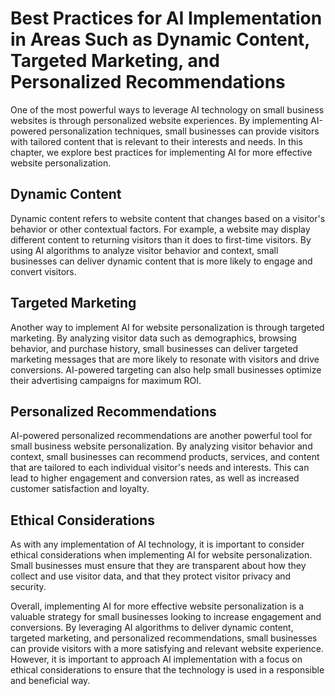 Best Practices for AI Implementation in Areas Such as Dynamic Content, Targeted Marketing, and Personalized Recommendations
==================================================================================================================================================================================================

One of the most powerful ways to leverage AI technology on small business websites is through personalized website experiences. By implementing AI-powered personalization techniques, small businesses can provide visitors with tailored content that is relevant to their interests and needs. In this chapter, we explore best practices for implementing AI for more effective website personalization.

Dynamic Content
---------------

Dynamic content refers to website content that changes based on a visitor's behavior or other contextual factors. For example, a website may display different content to returning visitors than it does to first-time visitors. By using AI algorithms to analyze visitor behavior and context, small businesses can deliver dynamic content that is more likely to engage and convert visitors.

Targeted Marketing
------------------

Another way to implement AI for website personalization is through targeted marketing. By analyzing visitor data such as demographics, browsing behavior, and purchase history, small businesses can deliver targeted marketing messages that are more likely to resonate with visitors and drive conversions. AI-powered targeting can also help small businesses optimize their advertising campaigns for maximum ROI.

Personalized Recommendations
----------------------------

AI-powered personalized recommendations are another powerful tool for small business website personalization. By analyzing visitor behavior and context, small businesses can recommend products, services, and content that are tailored to each individual visitor's needs and interests. This can lead to higher engagement and conversion rates, as well as increased customer satisfaction and loyalty.

Ethical Considerations
----------------------

As with any implementation of AI technology, it is important to consider ethical considerations when implementing AI for website personalization. Small businesses must ensure that they are transparent about how they collect and use visitor data, and that they protect visitor privacy and security.

Overall, implementing AI for more effective website personalization is a valuable strategy for small businesses looking to increase engagement and conversions. By leveraging AI algorithms to deliver dynamic content, targeted marketing, and personalized recommendations, small businesses can provide visitors with a more satisfying and relevant website experience. However, it is important to approach AI implementation with a focus on ethical considerations to ensure that the technology is used in a responsible and beneficial way.
